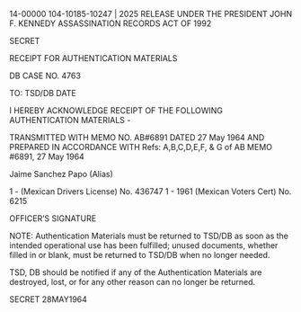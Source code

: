 14-00000
104-10185-10247 | 2025 RELEASE UNDER THE PRESIDENT JOHN F. KENNEDY ASSASSINATION RECORDS ACT OF 1992

SECRET

RECEIPT FOR AUTHENTICATION MATERIALS

DB CASE NO. 4763

TO: TSD/DB DATE

I HEREBY ACKNOWLEDGE RECEIPT OF THE FOLLOWING AUTHENTICATION MATERIALS -

TRANSMITTED WITH MEMO NO. AB#6891 DATED 27 May 1964 AND PREPARED IN ACCORDANCE WITH Refs: A,B,C,D,E,F, & G of AB MEMO #6891, 27 May 1964

Jaime Sanchez Papo (Alias)

1 - (Mexican Drivers License) No. 436747
1 - 1961 (Mexican Voters Cert) No. 6215

OFFICER’S SIGNATURE

NOTE: Authentication Materials must be returned to TSD/DB as soon as the intended operational use has been fulfilled; unused documents, whether filled in or blank, must be returned to TSD/DB when no longer needed.

TSD, DB should be notified if any of the Authentication Materials are destroyed, lost, or for any other reason can no longer be returned.

SECRET
28MAY1964
